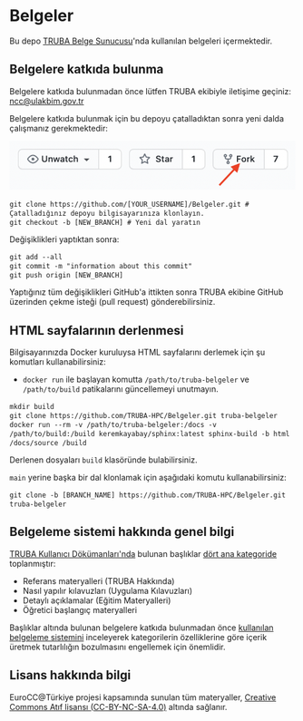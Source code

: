 # Belgeler

Bu depo [TRUBA Belge Sunucusu](http://docs.truba.gov.tr)'nda kullanılan belgeleri içermektedir.

## Belgelere katkıda bulunma

Belgelere katkıda bulunmadan önce lütfen TRUBA ekibiyle iletişime geçiniz: ncc@ulakbim.gov.tr

Belgelere katkıda bulunmak için bu depoyu çatalladıktan sonra yeni dalda çalışmanız gerekmektedir:

![](https://raw.githubusercontent.com/TRUBA-HPC/Belgeler/main/fork.png)

```
git clone https://github.com/[YOUR_USERNAME]/Belgeler.git # Çatalladığınız depoyu bilgisayarınıza klonlayın.
git checkout -b [NEW_BRANCH] # Yeni dal yaratın
```

Değişiklikleri yaptıktan sonra:

```
git add --all
git commit -m "information about this commit"
git push origin [NEW_BRANCH]
```

Yaptığınız tüm değişiklikleri GitHub'a ittikten sonra TRUBA ekibine GitHub üzerinden çekme isteği (pull request) gönderebilirsiniz.

## HTML sayfalarının derlenmesi

Bilgisayarınızda Docker kuruluysa HTML sayfalarını derlemek için şu komutları kullanabilirsiniz:
- ``docker run`` ile başlayan komutta ``/path/to/truba-belgeler`` ve ``/path/to/build`` patikalarını güncellemeyi unutmayın.

```
mkdir build
git clone https://github.com/TRUBA-HPC/Belgeler.git truba-belgeler
docker run --rm -v /path/to/truba-belgeler:/docs -v /path/to/build:/build keremkayabay/sphinx:latest sphinx-build -b html /docs/source /build
```

Derlenen dosyaları ``build`` klasöründe bulabilirsiniz.

``main`` yerine başka bir dal klonlamak için aşağıdaki komutu kullanabilirsiniz:

```
git clone -b [BRANCH_NAME] https://github.com/TRUBA-HPC/Belgeler.git truba-belgeler
```

## Belgeleme sistemi hakkında genel bilgi

[TRUBA Kullanıcı Dökümanları'nda](https://docs.truba.gov.tr) bulunan başlıklar [dört ana kategoride](https://documentation.divio.com/) toplanmıştır:
- Referans materyalleri (TRUBA Hakkında)
- Nasıl yapılır kılavuzları (Uygulama Kılavuzları)
- Detaylı açıklamalar (Eğitim Materyalleri)
- Öğretici başlangıç materyalleri

Başlıklar altında bulunan belgelere katkıda bulunmadan önce [kullanılan belgeleme sistemini](https://www.youtube.com/watch?v=t4vKPhjcMZg) inceleyerek kategorilerin özelliklerine göre içerik üretmek tutarlılığın bozulmasını engellemek için önemlidir.

## Lisans hakkında bilgi

EuroCC@Türkiye projesi kapsamında sunulan tüm materyaller, [Creative Commons Atıf lisansı (CC-BY-NC-SA-4.0)](https://creativecommons.org/licenses/by-nc-sa/4.0/) altında sağlanır. 